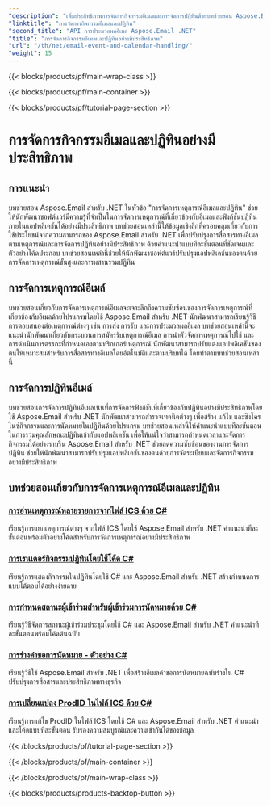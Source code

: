 ```yaml
---
"description": "เพิ่มประสิทธิภาพการจัดการกิจกรรมอีเมลและการจัดการปฏิทินด้วยบทช่วยสอน Aspose.Email สำหรับ .NET เรียนรู้การจัดการกิจกรรมอีเมลโดยอัตโนมัติและผสานรวมฟังก์ชันปฏิทินได้อย่างราบรื่น"
"linktitle": "การจัดการกิจกรรมอีเมลและปฏิทิน"
"second_title": "API การประมวลผลอีเมล Aspose.Email .NET"
"title": "การจัดการกิจกรรมอีเมลและปฏิทินอย่างมีประสิทธิภาพ"
"url": "/th/net/email-event-and-calendar-handling/"
"weight": 15
---
```


{{< blocks/products/pf/main-wrap-class >}}

{{< blocks/products/pf/main-container >}}

{{< blocks/products/pf/tutorial-page-section >}}

# การจัดการกิจกรรมอีเมลและปฏิทินอย่างมีประสิทธิภาพ


## การแนะนำ

บทช่วยสอน Aspose.Email สำหรับ .NET ในหัวข้อ "การจัดการเหตุการณ์อีเมลและปฏิทิน" ช่วยให้นักพัฒนาซอฟต์แวร์มีความรู้ที่จำเป็นในการจัดการเหตุการณ์ที่เกี่ยวข้องกับอีเมลและฟังก์ชันปฏิทินภายในแอปพลิเคชันได้อย่างมีประสิทธิภาพ บทช่วยสอนเหล่านี้ให้ข้อมูลเชิงลึกที่ครอบคลุมเกี่ยวกับการใช้ประโยชน์จากความสามารถของ Aspose.Email สำหรับ .NET เพื่อปรับปรุงการสื่อสารทางอีเมลตามเหตุการณ์และการจัดการปฏิทินอย่างมีประสิทธิภาพ ด้วยคำแนะนำแบบทีละขั้นตอนที่ชัดเจนและตัวอย่างโค้ดประกอบ บทช่วยสอนเหล่านี้ช่วยให้นักพัฒนาซอฟต์แวร์ปรับปรุงแอปพลิเคชันของตนด้วยการจัดการเหตุการณ์ขั้นสูงและการผสานรวมปฏิทิน

## การจัดการเหตุการณ์อีเมล์

บทช่วยสอนเกี่ยวกับการจัดการเหตุการณ์อีเมลจะเจาะลึกถึงความซับซ้อนของการจัดการเหตุการณ์ที่เกี่ยวข้องกับอีเมลด้วยโปรแกรมโดยใช้ Aspose.Email สำหรับ .NET นักพัฒนาสามารถเรียนรู้วิธีการตอบสนองต่อเหตุการณ์ต่างๆ เช่น การส่ง การรับ และการประมวลผลอีเมล บทช่วยสอนเหล่านี้จะแนะนำนักพัฒนาเกี่ยวกับกระบวนการสมัครรับเหตุการณ์อีเมล การนำตัวจัดการเหตุการณ์ไปใช้ และการดำเนินการตรรกะที่กำหนดเองตามทริกเกอร์เหตุการณ์ นักพัฒนาสามารถปรับแต่งแอปพลิเคชันของตนให้เหมาะสมสำหรับการสื่อสารทางอีเมลโดยอัตโนมัติและตามบริบทได้ โดยทำตามบทช่วยสอนเหล่านี้

## การจัดการปฏิทินอีเมล์

บทช่วยสอนการจัดการปฏิทินอีเมลเน้นที่การจัดการฟังก์ชันที่เกี่ยวข้องกับปฏิทินอย่างมีประสิทธิภาพโดยใช้ Aspose.Email สำหรับ .NET นักพัฒนาสามารถสำรวจเทคนิคต่างๆ เพื่อสร้าง แก้ไข และซิงโครไนซ์กิจกรรมและการนัดหมายในปฏิทินด้วยโปรแกรม บทช่วยสอนเหล่านี้ให้คำแนะนำแบบทีละขั้นตอนในการรวมคุณลักษณะปฏิทินเข้ากับแอปพลิเคชัน เพื่อให้แน่ใจว่าสามารถกำหนดเวลาและจัดการกิจกรรมได้อย่างราบรื่น Aspose.Email สำหรับ .NET ช่วยลดความซับซ้อนของงานการจัดการปฏิทิน ช่วยให้นักพัฒนาสามารถปรับปรุงแอปพลิเคชันของตนด้วยการจัดระเบียบและจัดการกิจกรรมอย่างมีประสิทธิภาพ

## บทช่วยสอนเกี่ยวกับการจัดการเหตุการณ์อีเมลและปฏิทิน

### [การอ่านเหตุการณ์หลายรายการจากไฟล์ ICS ด้วย C#](./reading-multiple-events-from-ics-files-with-csharp/)
เรียนรู้การแยกเหตุการณ์ต่างๆ จากไฟล์ ICS โดยใช้ Aspose.Email สำหรับ .NET คำแนะนำทีละขั้นตอนพร้อมตัวอย่างโค้ดสำหรับการจัดการเหตุการณ์อย่างมีประสิทธิภาพ
### [การเรนเดอร์กิจกรรมปฏิทินโดยใช้โค้ด C#](./rendering-calendar-events-using-csharp-code/)
เรียนรู้การแสดงกิจกรรมในปฏิทินโดยใช้ C# และ Aspose.Email สำหรับ .NET สร้างกำหนดการแบบโต้ตอบได้อย่างง่ายดาย
### [การกำหนดสถานะผู้เข้าร่วมสำหรับผู้เข้าร่วมการนัดหมายด้วย C#](./setting-participant-status-for-appointment-attendees-with-csharp/)
เรียนรู้วิธีจัดการสถานะผู้เข้าร่วมประชุมโดยใช้ C# และ Aspose.Email สำหรับ .NET คำแนะนำทีละขั้นตอนพร้อมโค้ดต้นฉบับ
### [การร่างคำขอการนัดหมาย - ตัวอย่าง C#](./crafting-a-draft-appointment-request-csharp-example/)
เรียนรู้วิธีใช้ Aspose.Email สำหรับ .NET เพื่อสร้างอีเมลคำขอการนัดหมายฉบับร่างใน C# ปรับปรุงการสื่อสารและประสิทธิภาพทางธุรกิจ
### [การเปลี่ยนแปลง ProdID ในไฟล์ ICS ด้วย C#](./altering-prodid-in-ics-files-with-csharp/)
เรียนรู้การแก้ไข ProdID ในไฟล์ ICS โดยใช้ C# และ Aspose.Email สำหรับ .NET คำแนะนำและโค้ดแบบทีละขั้นตอน รับรองความสมบูรณ์และความเข้ากันได้ของข้อมูล 

{{< /blocks/products/pf/tutorial-page-section >}}

{{< /blocks/products/pf/main-container >}}

{{< /blocks/products/pf/main-wrap-class >}}

{{< blocks/products/products-backtop-button >}}